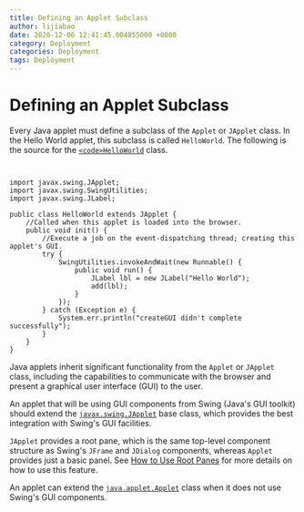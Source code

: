 ```yaml
---
title: Defining an Applet Subclass
author: lijiabao
date: 2020-12-06 12:41:45.004855000 +0800
category: Deployment
categories: Deployment
tags: Deployment
---
```


# Defining an Applet Subclass

Every Java applet must define a subclass of the `Applet` or `JApplet` class. In the Hello World applet, this subclass is called `HelloWorld`. The following is the source for the 
[`<code>HelloWorld`</code>](examples/applet_HelloWorld/src/HelloWorld.java) class.

```


import javax.swing.JApplet;
import javax.swing.SwingUtilities;
import javax.swing.JLabel;

public class HelloWorld extends JApplet {
    //Called when this applet is loaded into the browser.
    public void init() {
        //Execute a job on the event-dispatching thread; creating this applet's GUI.
        try {
            SwingUtilities.invokeAndWait(new Runnable() {
                public void run() {
                    JLabel lbl = new JLabel("Hello World");
                    add(lbl);
                }
            });
        } catch (Exception e) {
            System.err.println("createGUI didn't complete successfully");
        }
    }
}

```

Java applets inherit significant functionality from the `Applet` or `JApplet` class, including the capabilities to communicate with the browser and present a graphical user interface (GUI) to the user.

An applet that will be using GUI components from Swing (Java's GUI toolkit) should extend the 
[`javax.swing.JApplet`](https://docs.oracle.com/javase/8/docs/api/javax/swing/JApplet.html) base class, which provides the best integration with Swing's GUI facilities.

`JApplet` provides a root pane, which is the same top-level component structure as Swing's `JFrame` and `JDialog` components, whereas `Applet` provides just a basic panel. See 
[How to Use Root Panes](../../uiswing/components/rootpane.html) for more details on how to use this feature.

An applet can extend the 
[`java.applet.Applet`](https://docs.oracle.com/javase/8/docs/api/java/applet/Applet.html) class when it does not use Swing's GUI components.
